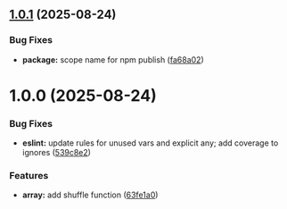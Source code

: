 ## [1.0.1](https://github.com/DanielGabbay/typescript-toolkit/compare/v1.0.0...v1.0.1) (2025-08-24)


### Bug Fixes

* **package:** scope name for npm publish ([fa68a02](https://github.com/DanielGabbay/typescript-toolkit/commit/fa68a02beb9594fd34ef86a682c713739bdf6130))

# 1.0.0 (2025-08-24)


### Bug Fixes

* **eslint:** update rules for unused vars and explicit any; add coverage to ignores ([539c8e2](https://github.com/DanielGabbay/typescript-toolkit/commit/539c8e221f5a71c6b78053b21d27d3aea85bcfb7))


### Features

* **array:** add shuffle function ([63fe1a0](https://github.com/DanielGabbay/typescript-toolkit/commit/63fe1a05fca28ca92e4e08be16276beb85349234))
